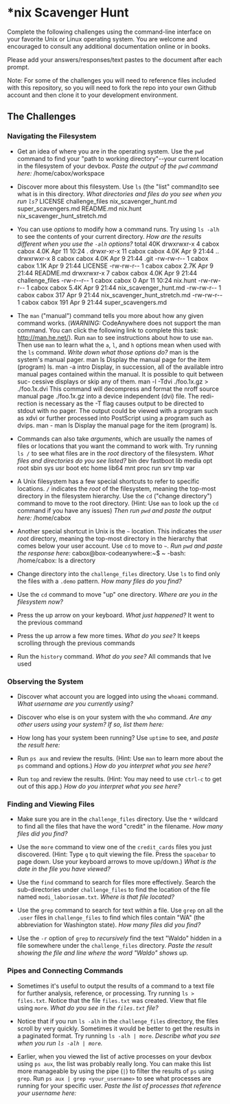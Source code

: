 # *nix Scavenger Hunt

Complete the following challenges using the command-line interface on your favorite
Unix or Linux operating system. You are welcome and encouraged to consult any
additional documentation online or in books.

Please add your answers/responses/text pastes to the document after each prompt.

Note: For some of the challenges you will need to reference files included with
this repository, so you will need to fork the repo into your own Github account
and then clone it to your development environment.

## The Challenges

### Navigating the Filesystem

* Get an idea of where you are in the operating system. Use the `pwd` command to find your "path to working directory"--your current location in the filesystem of your devbox. *Paste the output of the `pwd` command here:* 
        /home/cabox/workspace   
* Discover more about this filesystem. Use `ls` (the "list" command)to see what is in this directory. *What directories and files do you see when you run `ls`?* 
        LICENSE    challenge_files  nix_scavenger_hunt.md          super_scavengers.md
        README.md  nix.hunt         nix_scavenger_hunt_stretch.md
* You can use *options* to modify how a command runs. Try using `ls -alh` to see the contents of your current directory. *How are the results different when you use the `-alh` options?*
        total 40K
        drwxrwxr-x  4 cabox cabox 4.0K Apr 11 10:24 .
        drwxr-xr-x 11 cabox cabox 4.0K Apr  9 21:44 ..
        drwxrwxr-x  8 cabox cabox 4.0K Apr  9 21:44 .git
        -rw-rw-r--  1 cabox cabox 1.1K Apr  9 21:44 LICENSE
        -rw-rw-r--  1 cabox cabox 2.7K Apr  9 21:44 README.md
        drwxrwxr-x  7 cabox cabox 4.0K Apr  9 21:44 challenge_files
        -rw-r--r--  1 cabox cabox    0 Apr 11 10:24 nix.hunt
        -rw-rw-r--  1 cabox cabox 5.4K Apr  9 21:44 nix_scavenger_hunt.md
        -rw-rw-r--  1 cabox cabox  317 Apr  9 21:44 nix_scavenger_hunt_stretch.md
        -rw-rw-r--  1 cabox cabox  191 Apr  9 21:44 super_scavengers.md
  
* The `man` ("manual") command tells you more about how any given command works. (*WARNING:* CodeAnywhere does not support the man command. You can click the following link to complete this task: http://man.he.net/). Run `man` to see instructions about how to use `man`. Then use `man` to learn what the `a`, `l`, and `h` options mean when used with the `ls` command. *Write down what those options do?*
       man is the system's manual pager.
       man ls
           Display the manual page for the item (program) ls.
       man -a intro
           Display,  in  succession,  all  of the available intro manual pages
           contained within the manual.  It is possible to quit  between  suc-
           cessive displays or skip any of them.
       man -l -Tdvi ./foo.1x.gz > ./foo.1x.dvi
           This  command  will  decompress  and format the nroff source manual
           page ./foo.1x.gz into a device independent (dvi) file.   The  redi-
           rection is necessary as the -T flag causes output to be directed to
           stdout with no pager.  The output could be viewed  with  a  program
           such  as  xdvi or further processed into PostScript using a program
           such as dvips. 
      man -
      man ls
           Display the manual page for the item (program) ls.

* Commands can also take *arguments*, which are usually the names of files or locations that you want the command to work with. Try running `ls /` to see what files are in the *root* directory of the filesystem. *What files and directories do you see listed?*
     bin   dev  fastboot  lib    media  opt   root  sbin  sys  usr
     boot  etc  home      lib64  mnt    proc  run   srv   tmp  var        

* A Unix filesystem has a few special shortcuts to refer to specific locations. `/` indicates the *root* of the filesystem, meaning the top-most directory in the filesystem hierarchy. Use the `cd` ("change directory") command to move to the root directory. (Hint: Use `man` to look up the `cd` command if you have any issues) *Then run `pwd` and paste the output here:*
    /home/cabox
* Another special shortcut in Unix is the `~` location. This indicates the *user root* directory, meaning the top-most directory in the hierarchy that comes below your user account. Use `cd` to move to `~`. *Run `pwd` and paste the response here:*
    cabox@box-codeanywhere:~$ ~
    -bash: /home/cabox: Is a directory
* Change directory into the `challenge_files` directory. Use `ls` to find only the files with a `.demo` pattern. *How many files do you find?*

* Use the `cd` command to move "up" one directory. *Where are you in the filesystem now?*

* Press the up arrow on your keyboard. *What just happened?*
    It went to the previous command
* Press the up arrow a few more times. *What do you see?*
    It keeps scrolling through the previous commands
* Run the `history` command. *What do you see?*
    All commands that Ive used
### Observing the System

* Discover what account you are logged into using the `whoami` command. *What username are you currently using?*

* Discover who else is on your system with the `who` command. *Are any other users using your system? If so, list them here:*

* How long has your system been running? Use `uptime` to see, and *paste the result here:*

* Run `ps aux` and review the results. (Hint: Use `man` to learn more about the `ps` command and options.) *How do you interpret what you see here?*

* Run `top` and review the results. (Hint: You may need to use `ctrl-c` to get out of this app.) *How do you interpret what you see here?*

### Finding and Viewing Files

* Make sure you are in the `challenge_files` directory. Use the `*` wildcard to find all the files that have the word "credit" in the filename. *How many files did you find?*

* Use the `more` command to view one of the `credit_cards` files you just discovered. (Hint: Type `q` to quit viewing the file. Press the `spacebar` to page down. Use your keyboard arrows to move up/down.) *What is the date in the file you have viewed?*

* Use the `find` command to search for files more effectively. Search the sub-directories under `challenge_files` to find the location of the file named `modi_laboriosam.txt`. *Where is that file located?*

* Use the `grep` command to search for text within a file. Use `grep` on all the `.user` files in `challenge_files` to find which files contain "WA" (the abbreviation for Washington state). *How many files did you find?*

* Use the `-r` option of `grep` to *recursively* find the text "Waldo" hidden in a file somewhere under the `challenge_files` directory. *Paste the result showing the file and line where the word "Waldo" shows up.*

### Pipes and Connecting Commands

* Sometimes it's useful to output the results of a command to a text file for further analysis, reference, or processing. Try running `ls > files.txt`. Notice that the file `files.txt` was created. View that file using `more`. *What do you see in the `files.txt` file?*

* Notice that if you run `ls -alh` in the `challenge_files` directory, the files scroll by very quickly. Sometimes it would be better to get the results in a paginated format. Try running `ls -alh | more`. *Describe what you see when you run `ls -alh | more`.*

* Earlier, when you viewed the list of active processes on your devbox using `ps aux`, the list was probably really long. You can make this list more manageable by using the pipe (`|`) to filter the results of `ps` using `grep`. Run `ps aux | grep <your_username>` to see what processes are running for your specific user. *Paste the list of processes that reference your username here:*
